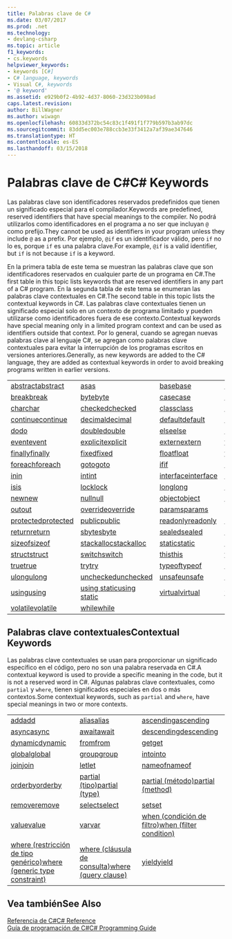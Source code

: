 ```yaml
---
title: Palabras clave de C#
ms.date: 03/07/2017
ms.prod: .net
ms.technology:
- devlang-csharp
ms.topic: article
f1_keywords:
- cs.keywords
helpviewer_keywords:
- keywords [C#]
- C# language, keywords
- Visual C#, keywords
- '@ keyword'
ms.assetid: e929b0f2-4b92-4d37-8060-23d323b098ad
caps.latest.revision: 
author: BillWagner
ms.author: wiwagn
ms.openlocfilehash: 60833d372bc54c83c1f491f1f779b597b3ab97dc
ms.sourcegitcommit: 83dd5ec003e788ccb3e33f3412a7af39ae347646
ms.translationtype: HT
ms.contentlocale: es-ES
ms.lasthandoff: 03/15/2018
---
```

# <a name="c-keywords"></a><span data-ttu-id="21ae2-102">Palabras clave de C#</span><span class="sxs-lookup"><span data-stu-id="21ae2-102">C# Keywords</span></span>
<span data-ttu-id="21ae2-103">Las palabras clave son identificadores reservados predefinidos que tienen un significado especial para el compilador.</span><span class="sxs-lookup"><span data-stu-id="21ae2-103">Keywords are predefined, reserved identifiers that have special meanings to the compiler.</span></span> <span data-ttu-id="21ae2-104">No podrá utilizarlos como identificadores en el programa a no ser que incluyan `@` como prefijo.</span><span class="sxs-lookup"><span data-stu-id="21ae2-104">They cannot be used as identifiers in your program unless they include `@` as a prefix.</span></span> <span data-ttu-id="21ae2-105">Por ejemplo, `@if` es un identificador válido, pero `if` no lo es, porque `if` es una palabra clave.</span><span class="sxs-lookup"><span data-stu-id="21ae2-105">For example, `@if` is a valid identifier, but `if` is not because `if` is a keyword.</span></span>  
  
 <span data-ttu-id="21ae2-106">En la primera tabla de este tema se muestran las palabras clave que son identificadores reservados en cualquier parte de un programa en C#.</span><span class="sxs-lookup"><span data-stu-id="21ae2-106">The first table in this topic lists keywords that are reserved identifiers in any part of a C# program.</span></span> <span data-ttu-id="21ae2-107">En la segunda tabla de este tema se enumeran las palabras clave contextuales en C#.</span><span class="sxs-lookup"><span data-stu-id="21ae2-107">The second table in this topic lists the contextual keywords in C#.</span></span> <span data-ttu-id="21ae2-108">Las palabras clave contextuales tienen un significado especial solo en un contexto de programa limitado y pueden utilizarse como identificadores fuera de ese contexto.</span><span class="sxs-lookup"><span data-stu-id="21ae2-108">Contextual keywords have special meaning only in a limited program context and can be used as identifiers outside that context.</span></span> <span data-ttu-id="21ae2-109">Por lo general, cuando se agregan nuevas palabras clave al lenguaje C#, se agregan como palabras clave contextuales para evitar la interrupción de los programas escritos en versiones anteriores.</span><span class="sxs-lookup"><span data-stu-id="21ae2-109">Generally, as new keywords are added to the C# language, they are added as contextual keywords in order to avoid breaking programs written in earlier versions.</span></span>  
  
|||||  
|---|---|---|---|  
|[<span data-ttu-id="21ae2-110">abstract</span><span class="sxs-lookup"><span data-stu-id="21ae2-110">abstract</span></span>](../../../csharp/language-reference/keywords/abstract.md)|[<span data-ttu-id="21ae2-111">as</span><span class="sxs-lookup"><span data-stu-id="21ae2-111">as</span></span>](../../../csharp/language-reference/keywords/as.md)|[<span data-ttu-id="21ae2-112">base</span><span class="sxs-lookup"><span data-stu-id="21ae2-112">base</span></span>](../../../csharp/language-reference/keywords/base.md)|[<span data-ttu-id="21ae2-113">bool</span><span class="sxs-lookup"><span data-stu-id="21ae2-113">bool</span></span>](../../../csharp/language-reference/keywords/bool.md)|  
|[<span data-ttu-id="21ae2-114">break</span><span class="sxs-lookup"><span data-stu-id="21ae2-114">break</span></span>](../../../csharp/language-reference/keywords/break.md)|[<span data-ttu-id="21ae2-115">byte</span><span class="sxs-lookup"><span data-stu-id="21ae2-115">byte</span></span>](../../../csharp/language-reference/keywords/byte.md)|[<span data-ttu-id="21ae2-116">case</span><span class="sxs-lookup"><span data-stu-id="21ae2-116">case</span></span>](../../../csharp/language-reference/keywords/switch.md)|[<span data-ttu-id="21ae2-117">catch</span><span class="sxs-lookup"><span data-stu-id="21ae2-117">catch</span></span>](../../../csharp/language-reference/keywords/try-catch.md)|  
|[<span data-ttu-id="21ae2-118">char</span><span class="sxs-lookup"><span data-stu-id="21ae2-118">char</span></span>](../../../csharp/language-reference/keywords/char.md)|[<span data-ttu-id="21ae2-119">checked</span><span class="sxs-lookup"><span data-stu-id="21ae2-119">checked</span></span>](../../../csharp/language-reference/keywords/checked.md)|[<span data-ttu-id="21ae2-120">class</span><span class="sxs-lookup"><span data-stu-id="21ae2-120">class</span></span>](../../../csharp/language-reference/keywords/class.md)|[<span data-ttu-id="21ae2-121">const</span><span class="sxs-lookup"><span data-stu-id="21ae2-121">const</span></span>](../../../csharp/language-reference/keywords/const.md)|  
|[<span data-ttu-id="21ae2-122">continue</span><span class="sxs-lookup"><span data-stu-id="21ae2-122">continue</span></span>](../../../csharp/language-reference/keywords/continue.md)|[<span data-ttu-id="21ae2-123">decimal</span><span class="sxs-lookup"><span data-stu-id="21ae2-123">decimal</span></span>](../../../csharp/language-reference/keywords/decimal.md)|[<span data-ttu-id="21ae2-124">default</span><span class="sxs-lookup"><span data-stu-id="21ae2-124">default</span></span>](../../../csharp/language-reference/keywords/default.md)|[<span data-ttu-id="21ae2-125">delegate</span><span class="sxs-lookup"><span data-stu-id="21ae2-125">delegate</span></span>](../../../csharp/language-reference/keywords/delegate.md)|  
|[<span data-ttu-id="21ae2-126">do</span><span class="sxs-lookup"><span data-stu-id="21ae2-126">do</span></span>](../../../csharp/language-reference/keywords/do.md)|[<span data-ttu-id="21ae2-127">double</span><span class="sxs-lookup"><span data-stu-id="21ae2-127">double</span></span>](../../../csharp/language-reference/keywords/double.md)|[<span data-ttu-id="21ae2-128">else</span><span class="sxs-lookup"><span data-stu-id="21ae2-128">else</span></span>](../../../csharp/language-reference/keywords/if-else.md)|[<span data-ttu-id="21ae2-129">enum</span><span class="sxs-lookup"><span data-stu-id="21ae2-129">enum</span></span>](../../../csharp/language-reference/keywords/enum.md)|  
|[<span data-ttu-id="21ae2-130">event</span><span class="sxs-lookup"><span data-stu-id="21ae2-130">event</span></span>](../../../csharp/language-reference/keywords/event.md)|[<span data-ttu-id="21ae2-131">explicit</span><span class="sxs-lookup"><span data-stu-id="21ae2-131">explicit</span></span>](../../../csharp/language-reference/keywords/explicit.md)|[<span data-ttu-id="21ae2-132">extern</span><span class="sxs-lookup"><span data-stu-id="21ae2-132">extern</span></span>](../../../csharp/language-reference/keywords/extern.md)|[<span data-ttu-id="21ae2-133">false</span><span class="sxs-lookup"><span data-stu-id="21ae2-133">false</span></span>](../../../csharp/language-reference/keywords/false.md)|  
|[<span data-ttu-id="21ae2-134">finally</span><span class="sxs-lookup"><span data-stu-id="21ae2-134">finally</span></span>](../../../csharp/language-reference/keywords/try-finally.md)|[<span data-ttu-id="21ae2-135">fixed</span><span class="sxs-lookup"><span data-stu-id="21ae2-135">fixed</span></span>](../../../csharp/language-reference/keywords/fixed-statement.md)|[<span data-ttu-id="21ae2-136">float</span><span class="sxs-lookup"><span data-stu-id="21ae2-136">float</span></span>](../../../csharp/language-reference/keywords/float.md)|[<span data-ttu-id="21ae2-137">for</span><span class="sxs-lookup"><span data-stu-id="21ae2-137">for</span></span>](../../../csharp/language-reference/keywords/for.md)|  
|[<span data-ttu-id="21ae2-138">foreach</span><span class="sxs-lookup"><span data-stu-id="21ae2-138">foreach</span></span>](../../../csharp/language-reference/keywords/foreach-in.md)|[<span data-ttu-id="21ae2-139">goto</span><span class="sxs-lookup"><span data-stu-id="21ae2-139">goto</span></span>](../../../csharp/language-reference/keywords/goto.md)|[<span data-ttu-id="21ae2-140">if</span><span class="sxs-lookup"><span data-stu-id="21ae2-140">if</span></span>](../../../csharp/language-reference/keywords/if-else.md)|[<span data-ttu-id="21ae2-141">implicit</span><span class="sxs-lookup"><span data-stu-id="21ae2-141">implicit</span></span>](../../../csharp/language-reference/keywords/implicit.md)|  
|[<span data-ttu-id="21ae2-142">in</span><span class="sxs-lookup"><span data-stu-id="21ae2-142">in</span></span>](../../../csharp/language-reference/keywords/in.md)|[<span data-ttu-id="21ae2-143">int</span><span class="sxs-lookup"><span data-stu-id="21ae2-143">int</span></span>](../../../csharp/language-reference/keywords/int.md)|[<span data-ttu-id="21ae2-144">interface</span><span class="sxs-lookup"><span data-stu-id="21ae2-144">interface</span></span>](../../../csharp/language-reference/keywords/interface.md)|[<span data-ttu-id="21ae2-145">internal</span><span class="sxs-lookup"><span data-stu-id="21ae2-145">internal</span></span>](../../../csharp/language-reference/keywords/internal.md)|
|[<span data-ttu-id="21ae2-146">is</span><span class="sxs-lookup"><span data-stu-id="21ae2-146">is</span></span>](../../../csharp/language-reference/keywords/is.md)|[<span data-ttu-id="21ae2-147">lock</span><span class="sxs-lookup"><span data-stu-id="21ae2-147">lock</span></span>](../../../csharp/language-reference/keywords/lock-statement.md)|[<span data-ttu-id="21ae2-148">long</span><span class="sxs-lookup"><span data-stu-id="21ae2-148">long</span></span>](../../../csharp/language-reference/keywords/long.md)|[<span data-ttu-id="21ae2-149">namespace</span><span class="sxs-lookup"><span data-stu-id="21ae2-149">namespace</span></span>](../../../csharp/language-reference/keywords/namespace.md)|
|[<span data-ttu-id="21ae2-150">new</span><span class="sxs-lookup"><span data-stu-id="21ae2-150">new</span></span>](../../../csharp/language-reference/keywords/new.md)|[<span data-ttu-id="21ae2-151">null</span><span class="sxs-lookup"><span data-stu-id="21ae2-151">null</span></span>](../../../csharp/language-reference/keywords/null.md)|[<span data-ttu-id="21ae2-152">object</span><span class="sxs-lookup"><span data-stu-id="21ae2-152">object</span></span>](../../../csharp/language-reference/keywords/object.md)|[<span data-ttu-id="21ae2-153">operator</span><span class="sxs-lookup"><span data-stu-id="21ae2-153">operator</span></span>](../../../csharp/language-reference/keywords/operator.md)|
|[<span data-ttu-id="21ae2-154">out</span><span class="sxs-lookup"><span data-stu-id="21ae2-154">out</span></span>](../../../csharp/language-reference/keywords/out.md)|[<span data-ttu-id="21ae2-155">override</span><span class="sxs-lookup"><span data-stu-id="21ae2-155">override</span></span>](../../../csharp/language-reference/keywords/override.md)|[<span data-ttu-id="21ae2-156">params</span><span class="sxs-lookup"><span data-stu-id="21ae2-156">params</span></span>](../../../csharp/language-reference/keywords/params.md)|[<span data-ttu-id="21ae2-157">private</span><span class="sxs-lookup"><span data-stu-id="21ae2-157">private</span></span>](../../../csharp/language-reference/keywords/private.md)|
|[<span data-ttu-id="21ae2-158">protected</span><span class="sxs-lookup"><span data-stu-id="21ae2-158">protected</span></span>](../../../csharp/language-reference/keywords/protected.md)|[<span data-ttu-id="21ae2-159">public</span><span class="sxs-lookup"><span data-stu-id="21ae2-159">public</span></span>](../../../csharp/language-reference/keywords/public.md)|[<span data-ttu-id="21ae2-160">readonly</span><span class="sxs-lookup"><span data-stu-id="21ae2-160">readonly</span></span>](../../../csharp/language-reference/keywords/readonly.md)|[<span data-ttu-id="21ae2-161">ref</span><span class="sxs-lookup"><span data-stu-id="21ae2-161">ref</span></span>](../../../csharp/language-reference/keywords/ref.md)|
|[<span data-ttu-id="21ae2-162">return</span><span class="sxs-lookup"><span data-stu-id="21ae2-162">return</span></span>](../../../csharp/language-reference/keywords/return.md)|[<span data-ttu-id="21ae2-163">sbyte</span><span class="sxs-lookup"><span data-stu-id="21ae2-163">sbyte</span></span>](../../../csharp/language-reference/keywords/sbyte.md)|[<span data-ttu-id="21ae2-164">sealed</span><span class="sxs-lookup"><span data-stu-id="21ae2-164">sealed</span></span>](../../../csharp/language-reference/keywords/sealed.md)|[<span data-ttu-id="21ae2-165">short</span><span class="sxs-lookup"><span data-stu-id="21ae2-165">short</span></span>](../../../csharp/language-reference/keywords/short.md)||
[<span data-ttu-id="21ae2-166">sizeof</span><span class="sxs-lookup"><span data-stu-id="21ae2-166">sizeof</span></span>](../../../csharp/language-reference/keywords/sizeof.md)|[<span data-ttu-id="21ae2-167">stackalloc</span><span class="sxs-lookup"><span data-stu-id="21ae2-167">stackalloc</span></span>](../../../csharp/language-reference/keywords/stackalloc.md)|[<span data-ttu-id="21ae2-168">static</span><span class="sxs-lookup"><span data-stu-id="21ae2-168">static</span></span>](../../../csharp/language-reference/keywords/static.md)|[<span data-ttu-id="21ae2-169">string</span><span class="sxs-lookup"><span data-stu-id="21ae2-169">string</span></span>](../../../csharp/language-reference/keywords/string.md)|
|[<span data-ttu-id="21ae2-170">struct</span><span class="sxs-lookup"><span data-stu-id="21ae2-170">struct</span></span>](../../../csharp/language-reference/keywords/struct.md)|[<span data-ttu-id="21ae2-171">switch</span><span class="sxs-lookup"><span data-stu-id="21ae2-171">switch</span></span>](../../../csharp/language-reference/keywords/switch.md)|[<span data-ttu-id="21ae2-172">this</span><span class="sxs-lookup"><span data-stu-id="21ae2-172">this</span></span>](../../../csharp/language-reference/keywords/this.md)|[<span data-ttu-id="21ae2-173">throw</span><span class="sxs-lookup"><span data-stu-id="21ae2-173">throw</span></span>](../../../csharp/language-reference/keywords/throw.md)|
|[<span data-ttu-id="21ae2-174">true</span><span class="sxs-lookup"><span data-stu-id="21ae2-174">true</span></span>](../../../csharp/language-reference/keywords/true.md)|[<span data-ttu-id="21ae2-175">try</span><span class="sxs-lookup"><span data-stu-id="21ae2-175">try</span></span>](../../../csharp/language-reference/keywords/try-catch.md)|[<span data-ttu-id="21ae2-176">typeof</span><span class="sxs-lookup"><span data-stu-id="21ae2-176">typeof</span></span>](../../../csharp/language-reference/keywords/typeof.md)|[<span data-ttu-id="21ae2-177">uint</span><span class="sxs-lookup"><span data-stu-id="21ae2-177">uint</span></span>](../../../csharp/language-reference/keywords/uint.md)|
|[<span data-ttu-id="21ae2-178">ulong</span><span class="sxs-lookup"><span data-stu-id="21ae2-178">ulong</span></span>](../../../csharp/language-reference/keywords/ulong.md)|[<span data-ttu-id="21ae2-179">unchecked</span><span class="sxs-lookup"><span data-stu-id="21ae2-179">unchecked</span></span>](../../../csharp/language-reference/keywords/unchecked.md)|[<span data-ttu-id="21ae2-180">unsafe</span><span class="sxs-lookup"><span data-stu-id="21ae2-180">unsafe</span></span>](../../../csharp/language-reference/keywords/unsafe.md)|[<span data-ttu-id="21ae2-181">ushort</span><span class="sxs-lookup"><span data-stu-id="21ae2-181">ushort</span></span>](../../../csharp/language-reference/keywords/ushort.md)|
|[<span data-ttu-id="21ae2-182">using</span><span class="sxs-lookup"><span data-stu-id="21ae2-182">using</span></span>](../../../csharp/language-reference/keywords/using.md)|[<span data-ttu-id="21ae2-183">using static</span><span class="sxs-lookup"><span data-stu-id="21ae2-183">using static</span></span>](using-static.md)|[<span data-ttu-id="21ae2-184">virtual</span><span class="sxs-lookup"><span data-stu-id="21ae2-184">virtual</span></span>](../../../csharp/language-reference/keywords/virtual.md)|[<span data-ttu-id="21ae2-185">void</span><span class="sxs-lookup"><span data-stu-id="21ae2-185">void</span></span>](../../../csharp/language-reference/keywords/void.md)|
|[<span data-ttu-id="21ae2-186">volatile</span><span class="sxs-lookup"><span data-stu-id="21ae2-186">volatile</span></span>](../../../csharp/language-reference/keywords/volatile.md)|[<span data-ttu-id="21ae2-187">while</span><span class="sxs-lookup"><span data-stu-id="21ae2-187">while</span></span>](../../../csharp/language-reference/keywords/while.md)|

## <a name="contextual-keywords"></a><span data-ttu-id="21ae2-188">Palabras clave contextuales</span><span class="sxs-lookup"><span data-stu-id="21ae2-188">Contextual Keywords</span></span>  
 <span data-ttu-id="21ae2-189">Las palabras clave contextuales se usan para proporcionar un significado específico en el código, pero no son una palabra reservada en C#.</span><span class="sxs-lookup"><span data-stu-id="21ae2-189">A contextual keyword is used to provide a specific meaning in the code, but it is not a reserved word in C#.</span></span> <span data-ttu-id="21ae2-190">Algunas palabras clave contextuales, como `partial` y `where`, tienen significados especiales en dos o más contextos.</span><span class="sxs-lookup"><span data-stu-id="21ae2-190">Some contextual keywords, such as `partial` and `where`, have special meanings in two or more contexts.</span></span>  
  
||||  
|---|---|---|  
|[<span data-ttu-id="21ae2-191">add</span><span class="sxs-lookup"><span data-stu-id="21ae2-191">add</span></span>](../../../csharp/language-reference/keywords/add.md)|[<span data-ttu-id="21ae2-192">alias</span><span class="sxs-lookup"><span data-stu-id="21ae2-192">alias</span></span>](../../../csharp/language-reference/keywords/extern-alias.md)|[<span data-ttu-id="21ae2-193">ascending</span><span class="sxs-lookup"><span data-stu-id="21ae2-193">ascending</span></span>](../../../csharp/language-reference/keywords/ascending.md)|  
|[<span data-ttu-id="21ae2-194">async</span><span class="sxs-lookup"><span data-stu-id="21ae2-194">async</span></span>](../../../csharp/language-reference/keywords/async.md)|[<span data-ttu-id="21ae2-195">await</span><span class="sxs-lookup"><span data-stu-id="21ae2-195">await</span></span>](../../../csharp/language-reference/keywords/await.md)|[<span data-ttu-id="21ae2-196">descending</span><span class="sxs-lookup"><span data-stu-id="21ae2-196">descending</span></span>](../../../csharp/language-reference/keywords/descending.md)|  
|[<span data-ttu-id="21ae2-197">dynamic</span><span class="sxs-lookup"><span data-stu-id="21ae2-197">dynamic</span></span>](../../../csharp/language-reference/keywords/dynamic.md)|[<span data-ttu-id="21ae2-198">from</span><span class="sxs-lookup"><span data-stu-id="21ae2-198">from</span></span>](../../../csharp/language-reference/keywords/from-clause.md)|[<span data-ttu-id="21ae2-199">get</span><span class="sxs-lookup"><span data-stu-id="21ae2-199">get</span></span>](../../../csharp/language-reference/keywords/get.md)|  
|[<span data-ttu-id="21ae2-200">global</span><span class="sxs-lookup"><span data-stu-id="21ae2-200">global</span></span>](../../../csharp/language-reference/keywords/global.md)|[<span data-ttu-id="21ae2-201">group</span><span class="sxs-lookup"><span data-stu-id="21ae2-201">group</span></span>](../../../csharp/language-reference/keywords/group-clause.md)|[<span data-ttu-id="21ae2-202">into</span><span class="sxs-lookup"><span data-stu-id="21ae2-202">into</span></span>](../../../csharp/language-reference/keywords/into.md)|  
|[<span data-ttu-id="21ae2-203">join</span><span class="sxs-lookup"><span data-stu-id="21ae2-203">join</span></span>](../../../csharp/language-reference/keywords/join-clause.md)|[<span data-ttu-id="21ae2-204">let</span><span class="sxs-lookup"><span data-stu-id="21ae2-204">let</span></span>](../../../csharp/language-reference/keywords/let-clause.md)|[<span data-ttu-id="21ae2-205">nameof</span><span class="sxs-lookup"><span data-stu-id="21ae2-205">nameof</span></span>](nameof.md)|   
|[<span data-ttu-id="21ae2-206">orderby</span><span class="sxs-lookup"><span data-stu-id="21ae2-206">orderby</span></span>](../../../csharp/language-reference/keywords/orderby-clause.md)|[<span data-ttu-id="21ae2-207">partial (tipo)</span><span class="sxs-lookup"><span data-stu-id="21ae2-207">partial (type)</span></span>](../../../csharp/language-reference/keywords/partial-type.md)|[<span data-ttu-id="21ae2-208">partial (método)</span><span class="sxs-lookup"><span data-stu-id="21ae2-208">partial (method)</span></span>](../../../csharp/language-reference/keywords/partial-method.md)|   
|[<span data-ttu-id="21ae2-209">remove</span><span class="sxs-lookup"><span data-stu-id="21ae2-209">remove</span></span>](../../../csharp/language-reference/keywords/remove.md)|[<span data-ttu-id="21ae2-210">select</span><span class="sxs-lookup"><span data-stu-id="21ae2-210">select</span></span>](../../../csharp/language-reference/keywords/select-clause.md)|[<span data-ttu-id="21ae2-211">set</span><span class="sxs-lookup"><span data-stu-id="21ae2-211">set</span></span>](../../../csharp/language-reference/keywords/set.md)|   
|[<span data-ttu-id="21ae2-212">value</span><span class="sxs-lookup"><span data-stu-id="21ae2-212">value</span></span>](../../../csharp/language-reference/keywords/value.md)|[<span data-ttu-id="21ae2-213">var</span><span class="sxs-lookup"><span data-stu-id="21ae2-213">var</span></span>](../../../csharp/language-reference/keywords/var.md)|[<span data-ttu-id="21ae2-214">when (condición de filtro)</span><span class="sxs-lookup"><span data-stu-id="21ae2-214">when (filter condition)</span></span>](when.md)|   
|[<span data-ttu-id="21ae2-215">where (restricción de tipo genérico)</span><span class="sxs-lookup"><span data-stu-id="21ae2-215">where (generic type constraint)</span></span>](../../../csharp/language-reference/keywords/where-generic-type-constraint.md)|[<span data-ttu-id="21ae2-216">where (cláusula de consulta)</span><span class="sxs-lookup"><span data-stu-id="21ae2-216">where (query clause)</span></span>](../../../csharp/language-reference/keywords/where-clause.md)|[<span data-ttu-id="21ae2-217">yield</span><span class="sxs-lookup"><span data-stu-id="21ae2-217">yield</span></span>](../../../csharp/language-reference/keywords/yield.md)|  
  
## <a name="see-also"></a><span data-ttu-id="21ae2-218">Vea también</span><span class="sxs-lookup"><span data-stu-id="21ae2-218">See Also</span></span>  
 [<span data-ttu-id="21ae2-219">Referencia de C#</span><span class="sxs-lookup"><span data-stu-id="21ae2-219">C# Reference</span></span>](../../../csharp/language-reference/index.md)  
 [<span data-ttu-id="21ae2-220">Guía de programación de C#</span><span class="sxs-lookup"><span data-stu-id="21ae2-220">C# Programming Guide</span></span>](../../../csharp/programming-guide/index.md)
